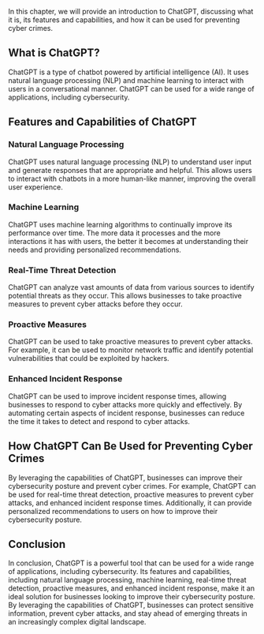 

In this chapter, we will provide an introduction to ChatGPT, discussing what it is, its features and capabilities, and how it can be used for preventing cyber crimes.

What is ChatGPT?
----------------

ChatGPT is a type of chatbot powered by artificial intelligence (AI). It uses natural language processing (NLP) and machine learning to interact with users in a conversational manner. ChatGPT can be used for a wide range of applications, including cybersecurity.

Features and Capabilities of ChatGPT
------------------------------------

### Natural Language Processing

ChatGPT uses natural language processing (NLP) to understand user input and generate responses that are appropriate and helpful. This allows users to interact with chatbots in a more human-like manner, improving the overall user experience.

### Machine Learning

ChatGPT uses machine learning algorithms to continually improve its performance over time. The more data it processes and the more interactions it has with users, the better it becomes at understanding their needs and providing personalized recommendations.

### Real-Time Threat Detection

ChatGPT can analyze vast amounts of data from various sources to identify potential threats as they occur. This allows businesses to take proactive measures to prevent cyber attacks before they occur.

### Proactive Measures

ChatGPT can be used to take proactive measures to prevent cyber attacks. For example, it can be used to monitor network traffic and identify potential vulnerabilities that could be exploited by hackers.

### Enhanced Incident Response

ChatGPT can be used to improve incident response times, allowing businesses to respond to cyber attacks more quickly and effectively. By automating certain aspects of incident response, businesses can reduce the time it takes to detect and respond to cyber attacks.

How ChatGPT Can Be Used for Preventing Cyber Crimes
---------------------------------------------------

By leveraging the capabilities of ChatGPT, businesses can improve their cybersecurity posture and prevent cyber crimes. For example, ChatGPT can be used for real-time threat detection, proactive measures to prevent cyber attacks, and enhanced incident response times. Additionally, it can provide personalized recommendations to users on how to improve their cybersecurity posture.

Conclusion
----------

In conclusion, ChatGPT is a powerful tool that can be used for a wide range of applications, including cybersecurity. Its features and capabilities, including natural language processing, machine learning, real-time threat detection, proactive measures, and enhanced incident response, make it an ideal solution for businesses looking to improve their cybersecurity posture. By leveraging the capabilities of ChatGPT, businesses can protect sensitive information, prevent cyber attacks, and stay ahead of emerging threats in an increasingly complex digital landscape.


